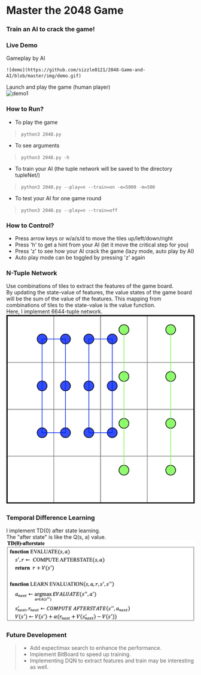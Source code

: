 # Master the 2048 Game	
### Train an AI to crack the game!		
	
### Live Demo		
Gameplay by AI		
	
	
	
	![demo](https://github.com/sizzle0121/2048-Game-and-AI/blob/master/img/demo.gif)		
	
Launch and play the game (human player)		
![demo1](https://github.com/sizzle0121/2048-Game-and-AI/blob/master/img/demo1.gif)			
		



### How to Run?		
* To play the game		
>	`python3 2048.py`		
	
* To see arguments		
>	`python3 2048.py -h`	
	
* To train your AI (the tuple network will be saved to the directory tupleNet/)		
>	`python3 2048.py --play=n --train=on -e=5000 -m=500`		
	
* To test your AI for one game round		
>	`python3 2048.py --play=n --train=off`		
	
	
	
### How to Control?		
* Press arrow keys or w/a/s/d to move the tiles up/left/down/right		
* Press 'h' to get a hint from your AI (let it move the critical step for you)			
* Press 'z' to see how your AI crack the game (lazy mode, auto play by AI)		
* Auto play mode can be toggled by pressing 'z' again		
	
	

### N-Tuple Network		
Use combinations of tiles to extract the features of the game board.	
By updating the state-value of features, the value states of the game board will be the sum of the value of the features. This mapping from combinations of tiles to the state-value is the value function.		
Here, I implement 6644-tuple network.		
![tupleNetwork](https://github.com/sizzle0121/2048-Game-and-AI/blob/master/img/tuple-network.png)		
	
	
		
	
### Temporal Difference Learning			
I implement TD(0) after state learning.			
The "after state" is like the Q(s, a) value.		
![TDL](https://github.com/sizzle0121/2048-Game-and-AI/blob/master/img/TDL.png)			
	
	

	
### Future Development		
>		
>* Add expectimax search to enhance the performance.		
>* Implement BitBoard to speed up training.		
>* Implementing DQN to extract features and train may be interesting as well.		
